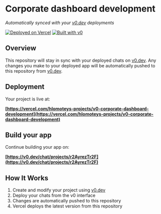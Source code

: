 # Corporate dashboard development

*Automatically synced with your [v0.dev](https://v0.dev) deployments*

[![Deployed on Vercel](https://img.shields.io/badge/Deployed%20on-Vercel-black?style=for-the-badge&logo=vercel)](https://vercel.com/hlomoteys-projects/v0-corporate-dashboard-development)
[![Built with v0](https://img.shields.io/badge/Built%20with-v0.dev-black?style=for-the-badge)](https://v0.dev/chat/projects/r2AyrezTr2F)

## Overview

This repository will stay in sync with your deployed chats on [v0.dev](https://v0.dev).
Any changes you make to your deployed app will be automatically pushed to this repository from [v0.dev](https://v0.dev).

## Deployment

Your project is live at:

**[https://vercel.com/hlomoteys-projects/v0-corporate-dashboard-development](https://vercel.com/hlomoteys-projects/v0-corporate-dashboard-development)**

## Build your app

Continue building your app on:

**[https://v0.dev/chat/projects/r2AyrezTr2F](https://v0.dev/chat/projects/r2AyrezTr2F)**

## How It Works

1. Create and modify your project using [v0.dev](https://v0.dev)
2. Deploy your chats from the v0 interface
3. Changes are automatically pushed to this repository
4. Vercel deploys the latest version from this repository